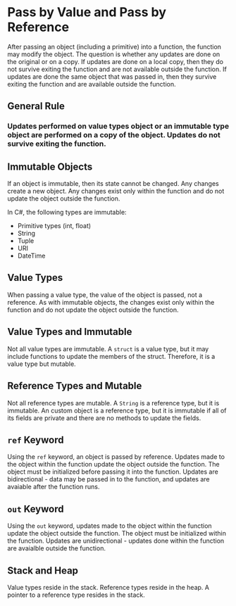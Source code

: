 # Pass by Value and Pass by Reference

After passing an object (including a primitive) into a function, the function may modify the object. The question is whether any updates are done on the original or on a copy. If updates are done on a local copy, then they do not survive exiting the function and are not available outside the function. If updates are done the same object that was passed in, then they survive exiting the function and are available outside the function.

## General Rule
### Updates performed on value types object or an immutable type object are performed on a copy of the object. Updates do not survive exiting the function.


## Immutable Objects
If an object is immutable, then its state cannot be changed. Any changes create a new object. Any changes exist only within the function and do not update the object outside the function.

In C#, the following types are immutable:
* Primitive types (int, float)
* String
* Tuple
* URI
* DateTime

## Value Types
When passing a value type, the value of the object is passed, not a reference. As with immutable objects, the changes exist only within the function and do not update the object outside the function. 

## Value Types and Immutable
Not all value types are immutable. A `struct` is a value type, but it may include functions to update the members of the struct. Therefore, it is a value type but mutable.

## Reference Types and Mutable
Not all reference types are mutable. A `String` is a reference type, but it is immutable. An custom object is a reference type, but it is immutable if all of its fields are private and there are no methods to update the fields.

## `ref` Keyword
Using the `ref` keyword, an object is passed by reference. Updates made to the object within the function update the object outside the function. The object must be initialized before passing it into the function. Updates are bidirectional - data may be passed in to the function, and updates are avaiable after the function runs.

## `out` Keyword
Using the `out` keyword, updates made to the object within the function update the object outside the function. The object must be initialized within the function. Updates are unidirectional - updates done within the function are avaialble outside the function. 

## Stack and Heap
Value types reside in the stack. Reference types reside in the heap. A pointer to a reference type resides in the stack. 

